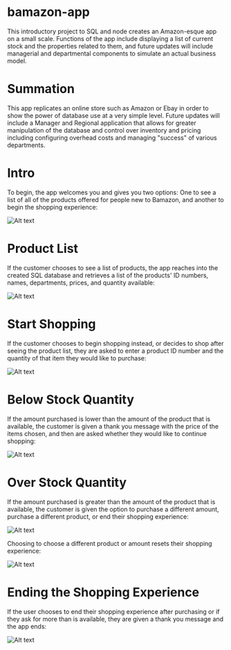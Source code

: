 # bamazon-app
This introductory project to SQL and node creates an Amazon-esque app on a small scale. Functions of the app include displaying a list of current stock and the properties related to them, and future updates will include managerial and departmental components to simulate an actual business model. 

# Summation

This app replicates an online store such as Amazon or Ebay in order to show the power of database use at a very simple level. Future updates will include a Manager and Regional application that allows for greater manipulation of the database and control over inventory and pricing including configuring overhead costs and managing "success" of various departments.

# Intro

To begin, the app welcomes you and gives you two options: One to see a list of all of the products offered for people new to Bamazon, and another to begin the shopping experience: 

![Alt text](Images/intro.jpg?raw=true "Intro to Bamazon App")

# Product List

If the customer chooses to see a list of products, the app reaches into the created SQL database and retrieves a list of the products' ID numbers, names, departments, prices, and quantity available:

![Alt text](Images/product_list.jpg?raw=true "Intro to Bamazon App")

# Start Shopping

If the customer chooses to begin shopping instead, or decides to shop after seeing the product list, they are asked to enter a product ID number and the quantity of that item they would like to purchase:

![Alt text](Images/start_shopping.jpg?raw=true "Intro to Bamazon App")

# Below Stock Quantity

If the amount purchased is lower than the amount of the product that is available, the customer is given a thank you message with the price of the items chosen, and then are asked whether they would like to continue shopping: 

![Alt text](Images/after_purchase.jpg?raw=true "Intro to Bamazon App")

# Over Stock Quantity

If the amount purchased is greater than the amount of the product that is available, the customer is given the option to purchase a different amount, purchase a different product, or end their shopping experience: 

![Alt text](Images/over_quantity.jpg?raw=true "Intro to Bamazon App")

Choosing to choose a different product or amount resets their shopping experience: 

![Alt text](Images/if_new_choice.jpg?raw=true "Intro to Bamazon App")

# Ending the Shopping Experience

If the user chooses to end their shopping experience after purchasing or if they ask for more than is available, they are given a thank you message and the app ends: 

![Alt text](Images/stop_shopping.jpg?raw=true "Intro to Bamazon App")
